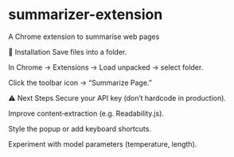 # summarizer-extension
 A Chrome extension to summarise web pages

🏁 Installation
Save files into a folder.

In Chrome → Extensions → Load unpacked → select folder.

Click the toolbar icon → “Summarize Page.”

⚠️ Next Steps
Secure your API key (don’t hardcode in production).

Improve content‑extraction (e.g. Readability.js).

Style the popup or add keyboard shortcuts.

Experiment with model parameters (temperature, length).